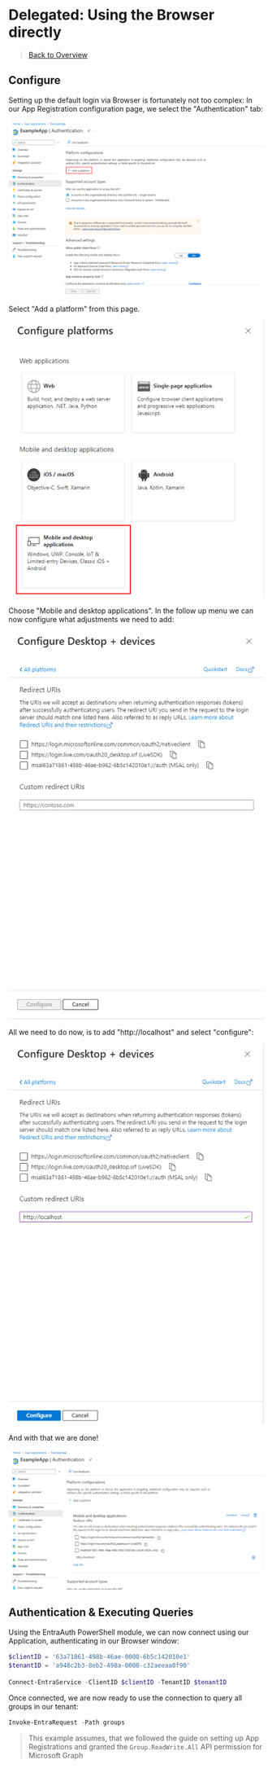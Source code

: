 ﻿# Delegated: Using the Browser directly

> [Back to Overview](overview.md)

## Configure

Setting up the default login via Browser is fortunately not too complex:
In our App Registration configuration page, we select the "Authentication" tab:

![The App Registration Configuration page for Authentication: Shows the default settings, highlighting the "Add a platform" button](pictures/01-01-Authentication.png)

Select "Add a platform" from this page.

![A grid of options, what kind of platform to configure. The panel for "Mobile and desktop applications" has been highlighted](pictures/01-02-Platform.png)

Choose "Mobile and desktop applications".
In the follow up menu we can now configure what adjustments we need to add:

![A panel allowing us to configure "Desktop + devices" redirect uris. There are three links already configured and an input textbox for your own entry](pictures/01-03-RedirectUri.png)

All we need to do now, is to add "http://localhost" and select "configure":

![The same panel, with the textbox now filled out with "http://localhost". The "Configure" button is no longer greyed out.](pictures/01-04-localhost.png)

And with that we are done!

![Again the authentication main screen, the "Platform configurations" section now has a "Mobile and desktop applications" panel with the url we just configured](pictures/01-05-Done.png)

## Authentication & Executing Queries

Using the EntraAuth PowerShell module, we can now connect using our Application, authenticating in our Browser window:

```powershell
$clientID = '63a71861-498b-46ae-0000-6b5c142010e1'
$tenantID = 'a948c2b3-8eb2-498a-0000-c32aeeaa0f90'

Connect-EntraService -ClientID $clientID -TenantID $tenantID
```

Once connected, we are now ready to use the connection to query all groups in our tenant:

```powershell
Invoke-EntraRequest -Path groups
```

> This example assumes, that we followed the guide on setting up App Registrations and granted the `Group.ReadWrite.All` API permission for Microsoft Graph
